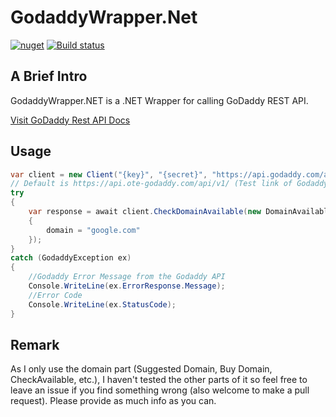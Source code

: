 # GodaddyWrapper.Net

[![nuget](https://img.shields.io/nuget/vpre/GodaddyWrapper.svg)](https://www.nuget.org/packages/GodaddyWrapper)
[![Build status](https://ci.appveyor.com/api/projects/status/utayqebihtewq6kq/branch/master)](https://ci.appveyor.com/project/ahwm/godaddywrapper-net)

A Brief Intro
-------------------

GodaddyWrapper.NET is a .NET Wrapper for calling GoDaddy REST API.

[Visit GoDaddy Rest API Docs](https://developer.godaddy.com/doc)

Usage
-------------------

```cs
var client = new Client("{key}", "{secret}", "https://api.godaddy.com/api/v1/"); 
// Default is https://api.ote-godaddy.com/api/v1/ (Test link of Godaddy)
try
{
    var response = await client.CheckDomainAvailable(new DomainAvailable
    {
        domain = "google.com"
    });
}
catch (GodaddyException ex) 
{
    //Godaddy Error Message from the Godaddy API
    Console.WriteLine(ex.ErrorResponse.Message);
    //Error Code
    Console.WriteLine(ex.StatusCode);
}
```

Remark
-------------------
As I only use the domain part (Suggested Domain, Buy Domain, CheckAvailable, etc.), I haven't tested the other parts of it so feel free to leave an issue if you find something wrong (also welcome to make a pull request). Please provide as much info as you can.
